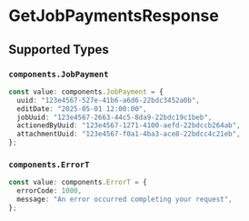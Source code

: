 # GetJobPaymentsResponse


## Supported Types

### `components.JobPayment`

```typescript
const value: components.JobPayment = {
  uuid: "123e4567-527e-41b6-a6d6-22bdc3452a0b",
  editDate: "2025-05-01 12:00:00",
  jobUuid: "123e4567-2663-44c5-8da9-22bdc19c1beb",
  actionedByUuid: "123e4567-1271-4100-aefd-22bdccb264ab",
  attachmentUuid: "123e4567-f0a1-4ba3-ace8-22bdcc4c21eb",
};
```

### `components.ErrorT`

```typescript
const value: components.ErrorT = {
  errorCode: 1000,
  message: "An error occurred completing your request",
};
```

